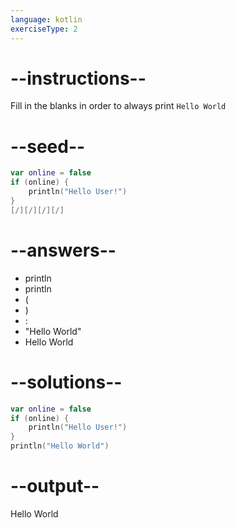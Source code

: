 ```yaml
---
language: kotlin
exerciseType: 2
---
```


# --instructions--

Fill in the blanks in order to always print `Hello World`

# --seed--

```kotlin
var online = false
if (online) {
    println("Hello User!")
}
[/][/][/][/]
```

# --answers--

- println
- println
- (
- )
- :
- "Hello World"
- Hello World

# --solutions--

```kotlin
var online = false
if (online) {
    println("Hello User!")
}
println("Hello World")
```

# --output--

Hello World
